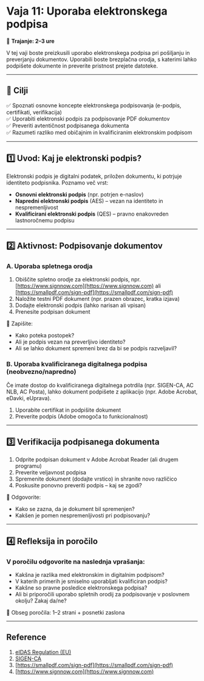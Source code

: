 # Vaja 11: Uporaba elektronskega podpisa

📅 **Trajanje: 2–3 ure**

V tej vaji boste preizkusili uporabo elektronskega podpisa pri pošiljanju in preverjanju dokumentov. Uporabili boste brezplačna orodja, s katerimi lahko podpišete dokumente in preverite pristnost prejete datoteke.

---

## 🧪 Cilji

✅ Spoznati osnovne koncepte elektronskega podpisovanja (e-podpis, certifikati, verifikacija)  
✅ Uporabiti elektronski podpis za podpisovanje PDF dokumentov  
✅ Preveriti avtentičnost podpisanega dokumenta  
✅ Razumeti razliko med običajnim in kvalificiranim elektronskim podpisom

---

## 1️⃣ Uvod: Kaj je elektronski podpis?

Elektronski podpis je digitalni podatek, priložen dokumentu, ki potrjuje identiteto podpisnika. Poznamo več vrst:
- **Osnovni elektronski podpis** (npr. potrjen e-naslov)
- **Napredni elektronski podpis** (AES) – vezan na identiteto in nespremenljivost
- **Kvalificirani elektronski podpis** (QES) – pravno enakovreden lastnoročnemu podpisu

---

## 2️⃣ Aktivnost: Podpisovanje dokumentov

### A. Uporaba spletnega orodja

1. Obiščite spletno orodje za elektronski podpis, npr. [https://www.signnow.com](https://www.signnow.com) ali [https://smallpdf.com/sign-pdf](https://smallpdf.com/sign-pdf)  
2. Naložite testni PDF dokument (npr. prazen obrazec, kratka izjava)  
3. Dodajte elektronski podpis (lahko narisan ali vpisan)  
4. Prenesite podpisan dokument  

📝 Zapišite:
- Kako poteka postopek?  
- Ali je podpis vezan na preverljivo identiteto?  
- Ali se lahko dokument spremeni brez da bi se podpis razveljavil?  

### B. Uporaba kvalificiranega digitalnega podpisa (neobvezno/napredno)

Če imate dostop do kvalificiranega digitalnega potrdila (npr. SIGEN-CA, AC NLB, AC Posta), lahko dokument podpišete z aplikacijo (npr. Adobe Acrobat, eDavki, eUprava).

1. Uporabite certifikat in podpišite dokument  
2. Preverite podpis (Adobe omogoča to funkcionalnost)

---

## 3️⃣ Verifikacija podpisanega dokumenta

1. Odprite podpisan dokument v Adobe Acrobat Reader (ali drugem programu)  
2. Preverite veljavnost podpisa  
3. Spremenite dokument (dodajte vrstico) in shranite novo različico  
4. Poskusite ponovno preveriti podpis – kaj se zgodi?

📝 Odgovorite:
- Kako se zazna, da je dokument bil spremenjen?  
- Kakšen je pomen nespremenljivosti pri podpisovanju?

---

## 4️⃣ Refleksija in poročilo

### V poročilu odgovorite na naslednja vprašanja:

- Kakšna je razlika med elektronskim in digitalnim podpisom?
- V katerih primerih je smiselno uporabljati kvalificiran podpis?
- Kakšne so pravne posledice elektronskega podpisa?
- Ali bi priporočili uporabo spletnih orodij za podpisovanje v poslovnem okolju? Zakaj da/ne?

📑 Obseg poročila: 1–2 strani + posnetki zaslona

---

## Reference

1. [eIDAS Regulation (EU)](https://eur-lex.europa.eu/legal-content/SL/TXT/?uri=CELEX:32014R0910)  
2. [SIGEN-CA](https://www.sigen-ca.si/)  
3. [https://smallpdf.com/sign-pdf](https://smallpdf.com/sign-pdf)  
4. [https://www.signnow.com](https://www.signnow.com)